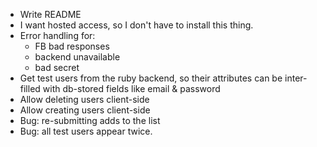 * Write README
* I want hosted access, so I don't have to install this thing.
* Error handling for:
  - FB bad responses
  - backend unavailable
  - bad secret
* Get test users from the ruby backend, so their attributes can be inter-filled with db-stored fields like email & password
* Allow deleting users client-side
* Allow creating users client-side
* Bug: re-submitting adds to the list
* Bug: all test users appear twice.